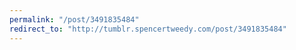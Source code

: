 ```yaml
---
permalink: "/post/3491835484"
redirect_to: "http://tumblr.spencertweedy.com/post/3491835484"
---
```

